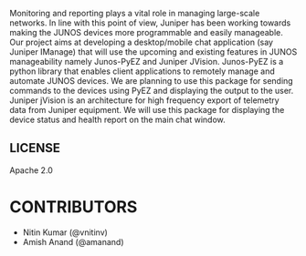 Monitoring and reporting plays a vital role in managing large-scale networks. In line with this point of view, Juniper has been working towards making the JUNOS devices more programmable and easily manageable. Our project aims at developing a desktop/mobile chat application (say Juniper IManage) that will use the upcoming and existing features in JUNOS manageability namely Junos-PyEZ and Juniper JVision. 
Junos-PyEZ is a python library that enables client applications to remotely manage and automate JUNOS devices. We are planning to use this package for sending commands to the devices using PyEZ and displaying the output to the user.
Juniper jVision is an architecture for high frequency export of  telemetry data from Juniper equipment. We will use this package for displaying the device status and health report on the main chat window.

## LICENSE

Apache 2.0
  
# CONTRIBUTORS

  - Nitin Kumar (@vnitinv)
  - Amish Anand (@amanand)
